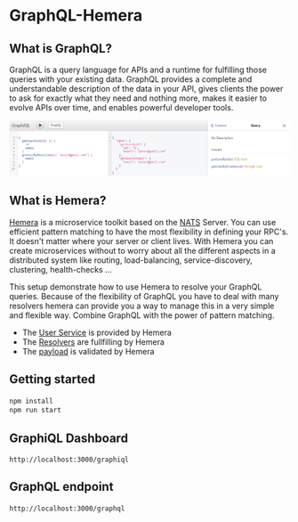 # GraphQL-Hemera

## What is GraphQL?

GraphQL is a query language for APIs and a runtime for fulfilling those queries with your existing data. GraphQL provides a complete and understandable description of the data in your API, gives clients the power to ask for exactly what they need and nothing more, makes it easier to evolve APIs over time, and enables powerful developer tools.

![preview](https://github.com/hemerajs/graphql-hemera/blob/master/media/preview.PNG)

## What is Hemera?
[Hemera](https://github.com/hemerajs/hemera) is a microservice toolkit based on the [NATS](https://nats.io/) Server. You can use efficient pattern matching to have the most flexibility in defining your RPC's. It doesn't matter where your server or client lives. With Hemera you can create microservices without to worry about all the different aspects in a distributed system like routing, load-balancing, service-discovery, clustering, health-checks ...

This setup demonstrate how to use Hemera to resolve your GraphQL queries. Because of the flexibility of GraphQL you have to deal with many resolvers hemera can provide you a way to manage this in a very simple and flexible way. Combine GraphQL with the power of pattern matching.

- The [User Service](src/user-service) is provided by Hemera
- The [Resolvers](src/graphql/resolvers.js) are fullfilling by Hemera
- The [payload](src/user-service/index.js) is validated by Hemera

## Getting started

```js
npm install
npm run start
```

## GraphiQL Dashboard

```
http://localhost:3000/graphiql
```

## GraphQL endpoint

```
http://localhost:3000/graphql
```
